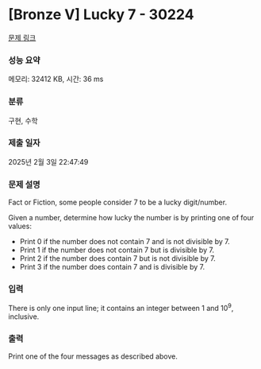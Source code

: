 # [Bronze V] Lucky 7 - 30224 

[문제 링크](https://www.acmicpc.net/problem/30224) 

### 성능 요약

메모리: 32412 KB, 시간: 36 ms

### 분류

구현, 수학

### 제출 일자

2025년 2월 3일 22:47:49

### 문제 설명

<p>Fact or Fiction, some people consider 7 to be a lucky digit/number.</p>

<p>Given a number, determine how lucky the number is by printing one of four values:</p>

<ul>
	<li>Print 0 if the number does not contain 7 and is not divisible by 7.</li>
	<li>Print 1 if the number does not contain 7 but is divisible by 7.</li>
	<li>Print 2 if the number does contain 7 but is not divisible by 7.</li>
	<li>Print 3 if the number does contain 7 and is divisible by 7.</li>
</ul>

### 입력 

 <p>There is only one input line; it contains an integer between 1 and 10<sup>9</sup>, inclusive.</p>

### 출력 

 <p>Print one of the four messages as described above.</p>

